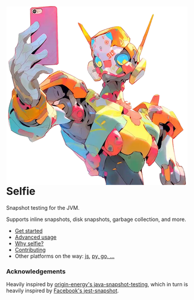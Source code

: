# <img align="left" src="selfie.dev/selfie_logo_only.png"> Selfie

Snapshot testing for the JVM.

Supports inline snapshots, disk snapshots, garbage collection, and more.

- [Get started](https://selfie.dev/jvm/get-started)
- [Advanced usage](https://selfie.dev/jvm/advanced)
- [Why selfie?](https://selfie.dev/jvm)
- [Contributing](CONTRIBUTING.md)
- Other platforms on the way: [js](https://github.com/diffplug/selfie/issues/84), [py, go, ...](https://github.com/diffplug/selfie/issues/85)

### Acknowledgements

Heavily inspired by [origin-energy's java-snapshot-testing](https://github.com/origin-energy/java-snapshot-testing), which in turn is heavily inspired by [Facebook's jest-snapshot](https://jestjs.io/selfie.dev/snapshot-testing).
